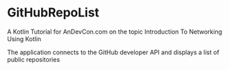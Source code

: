 # GitHubRepoList
A Kotlin Tutorial for AnDevCon.com on the topic Introduction To Networking Using Kotlin

The application connects to the GitHub developer API and displays a list of public repositories
